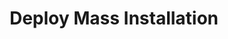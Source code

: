 ---
sidebar_position: 4
title: "Deploy Mass Installation"
sidebar_label: "Deploy Mass Installation"
description: "Implement large-scale Alpine Linux deployment - set up mass installation, configure fleet deployment, automate multi-system installation, and manage bulk deployments."
keywords:
  - "alpine mass deployment"
  - "bulk installation"
  - "fleet deployment"
  - "large-scale deployment"
  - "multi-system installation"
tags:
  - alpine
  - mass-deployment
  - bulk-installation
  - fleet-deployment
  - large-scale
slug: /linux/alpine/installation/automated-install/deploy-mass-installation
---